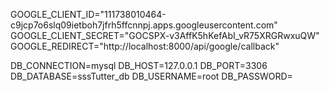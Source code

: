 GOOGLE_CLIENT_ID="111738010464-c9jcp7o6slq09ietboh7jfrh5ffcnnpj.apps.googleusercontent.com"
GOOGLE_CLIENT_SECRET="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"
GOOGLE_REDIRECT="http://localhost:8000/api/google/callback"

DB_CONNECTION=mysql
DB_HOST=127.0.0.1
DB_PORT=3306
DB_DATABASE=sssTutter_db
DB_USERNAME=root
DB_PASSWORD=
